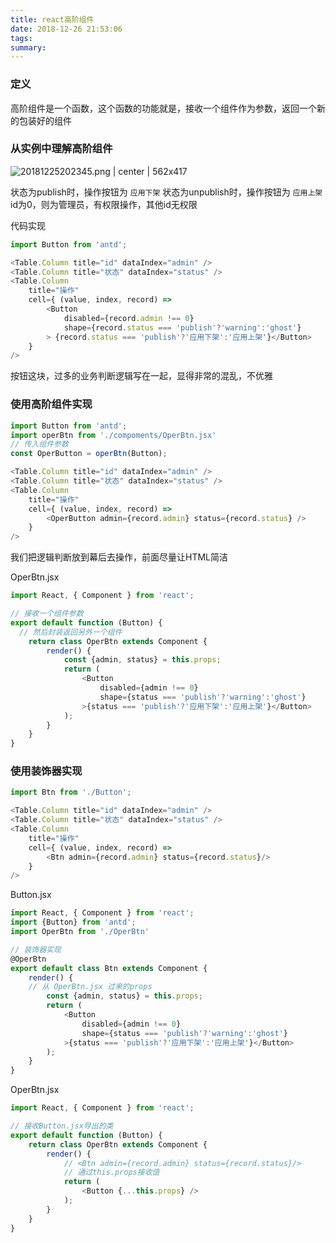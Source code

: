 ```yaml
---
title: react高阶组件
date: 2018-12-26 21:53:06
tags:
summary:
---
```

### 定义
高阶组件是一个函数，这个函数的功能就是，接收一个组件作为参数，返回一个新的包装好的组件

### 从实例中理解高阶组件


![20181225202345.png | center | 562x417](https://cdn.nlark.com/yuque/0/2018/png/115449/1545740664646-88e7a742-3ab8-44d9-bd63-3b8e590d57ce.png "")


状态为publish时，操作按钮为 `应用下架`
状态为unpublish时，操作按钮为 `应用上架`
id为0，则为管理员，有权限操作，其他id无权限

代码实现
```javascript
import Button from 'antd';

<Table.Column title="id" dataIndex="admin" />
<Table.Column title="状态" dataIndex="status" />
<Table.Column 
	title="操作"
	cell={ (value, index, record) =>
		<Button 
			disabled={record.admin !== 0}
			shape={record.status === 'publish'?'warning':'ghost'}
		> {record.status === 'publish'?'应用下架':'应用上架'}</Button>
	} 
/>
```

按钮这块，过多的业务判断逻辑写在一起，显得非常的混乱，不优雅

### 使用高阶组件实现
```javascript
import Button from 'antd';
import operBtn from './compoments/OperBtn.jsx'
// 传入组件参数
const OperButton = operBtn(Button);

<Table.Column title="id" dataIndex="admin" />
<Table.Column title="状态" dataIndex="status" />
<Table.Column 
	title="操作"
	cell={ (value, index, record) =>
		<OperButton admin={record.admin} status={record.status} />
	} 
/>
```

我们把逻辑判断放到幕后去操作，前面尽量让HTML简洁

OperBtn.jsx
```javascript
import React, { Component } from 'react';

// 接收一个组件参数
export default function (Button) {
  // 然后封装返回另外一个组件
	return class OperBtn extends Component {
		render() {
			const {admin, status} = this.props;
			return (
				<Button 
					disabled={admin !== 0}
					shape={status === 'publish'?'warning':'ghost'}
				>{status === 'publish'?'应用下架':'应用上架'}</Button>
			);
		}
	}
}
```

### 使用装饰器实现
```javascript
import Btn from './Button';

<Table.Column title="id" dataIndex="admin" />
<Table.Column title="状态" dataIndex="status" />
<Table.Column 
	title="操作"
	cell={ (value, index, record) =>
		<Btn admin={record.admin} status={record.status}/>
	} 
/>
```

Button.jsx
```javascript
import React, { Component } from 'react';
import {Button} from 'antd';
import OperBtn from './OperBtn'

// 装饰器实现
@OperBtn
export default class Btn extends Component {
	render() {
    // 从 OperBtn.jsx 过来的props
		const {admin, status} = this.props;
		return (
			<Button 
				disabled={admin !== 0}
				shape={status === 'publish'?'warning':'ghost'}
			>{status === 'publish'?'应用下架':'应用上架'}</Button>
		);
	}
}
```

OperBtn.jsx
```javascript
import React, { Component } from 'react';

// 接收Button.jsx导出的类
export default function (Button) {
	return class OperBtn extends Component {
		render() {
			// <Btn admin={record.admin} status={record.status}/>
			// 通过this.props接收值
			return (
				<Button {...this.props} />
			);
		}
	}
}
```